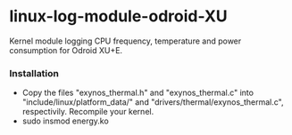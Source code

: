 linux-log-module-odroid-XU
==========================

Kernel module logging CPU frequency, temperature and power consumption for Odroid XU+E.

### Installation

- Copy the files "exynos_thermal.h" and "exynos_thermal.c" into "include/linux/platform_data/" and "drivers/thermal/exynos_thermal.c", respectivily. Recompile your kernel.
- sudo insmod energy.ko
